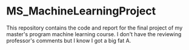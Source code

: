 # MS_MachineLearningProject

This repository contains the code and report for the final project of my master's program machine learning course. I don't have the reviewing professor's comments but I know I got a big fat A.

